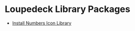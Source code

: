 # Loupedeck Library Packages

* [Install Numbers Icon Library](loupedeck://install/iconLibrary/NumbersIconLibrary)
